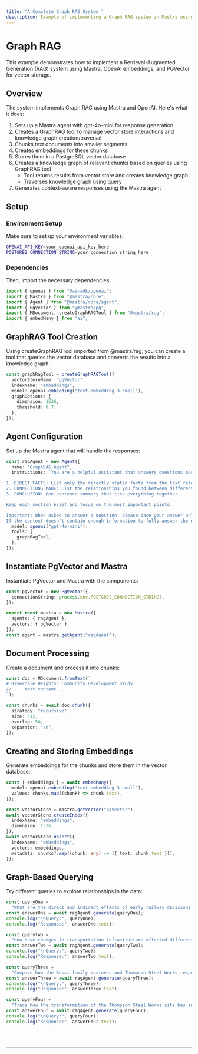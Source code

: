 ```yaml
---
title: "A Complete Graph RAG System "
description: Example of implementing a Graph RAG system in Mastra using OpenAI embeddings and PGVector for vector storage.
---
```


# Graph RAG

This example demonstrates how to implement a Retrieval-Augmented Generation (RAG) system using Mastra, OpenAI embeddings, and PGVector for vector storage.

## Overview

The system implements Graph RAG using Mastra and OpenAI. Here's what it does:

1. Sets up a Mastra agent with gpt-4o-mini for response generation
2. Creates a GraphRAG tool to manage vector store interactions and knowledge graph creation/traversal
3. Chunks text documents into smaller segments
4. Creates embeddings for these chunks
5. Stores them in a PostgreSQL vector database
6. Creates a knowledge graph of relevant chunks based on queries using GraphRAG tool
   - Tool returns results from vector store and creates knowledge graph
   - Traverses knowledge graph using query
7. Generates context-aware responses using the Mastra agent

## Setup

### Environment Setup

Make sure to set up your environment variables:

```bash filename=".env"
OPENAI_API_KEY=your_openai_api_key_here
POSTGRES_CONNECTION_STRING=your_connection_string_here
```

### Dependencies

Then, import the necessary dependencies:

```typescript copy showLineNumbers filename="index.ts"
import { openai } from "@ai-sdk/openai";
import { Mastra } from "@mastra/core";
import { Agent } from "@mastra/core/agent";
import { PgVector } from "@mastra/pg";
import { MDocument, createGraphRAGTool } from "@mastra/rag";
import { embedMany } from "ai";
```

## GraphRAG Tool Creation

Using createGraphRAGTool imported from @mastra/rag, you can create a tool that queries the vector database and converts the results into a knowledge graph:

```typescript copy showLineNumbers{8} filename="index.ts"
const graphRagTool = createGraphRAGTool({
  vectorStoreName: "pgVector",
  indexName: "embeddings",
  model: openai.embedding("text-embedding-3-small"),
  graphOptions: {
    dimension: 1536,
    threshold: 0.7,
  },
});
```

## Agent Configuration

Set up the Mastra agent that will handle the responses:

```typescript copy showLineNumbers{19} filename="index.ts"
const ragAgent = new Agent({
  name: "GraphRAG Agent",
  instructions: `You are a helpful assistant that answers questions based on the provided context. Format your answers as follows:

1. DIRECT FACTS: List only the directly stated facts from the text relevant to the question (2-3 bullet points)
2. CONNECTIONS MADE: List the relationships you found between different parts of the text (2-3 bullet points)
3. CONCLUSION: One sentence summary that ties everything together

Keep each section brief and focus on the most important points.

Important: When asked to answer a question, please base your answer only on the context provided in the tool. 
If the context doesn't contain enough information to fully answer the question, please state that explicitly.`,
  model: openai("gpt-4o-mini"),
  tools: {
    graphRagTool,
  },
});
```

## Instantiate PgVector and Mastra

Instantiate PgVector and Mastra with the components:

```typescript copy showLineNumbers{36} filename="index.ts"
const pgVector = new PgVector({
  connectionString: process.env.POSTGRES_CONNECTION_STRING!,
});

export const mastra = new Mastra({
  agents: { ragAgent },
  vectors: { pgVector },
});
const agent = mastra.getAgent("ragAgent");
```

## Document Processing

Create a document and process it into chunks:

```typescript copy showLineNumbers{45} filename="index.ts"
const doc = MDocument.fromText(`
# Riverdale Heights: Community Development Study
// ... text content ...
`);

const chunks = await doc.chunk({
  strategy: "recursive",
  size: 512,
  overlap: 50,
  separator: "\n",
});
```

## Creating and Storing Embeddings

Generate embeddings for the chunks and store them in the vector database:

```typescript copy showLineNumbers{56} filename="index.ts"
const { embeddings } = await embedMany({
  model: openai.embedding("text-embedding-3-small"),
  values: chunks.map((chunk) => chunk.text),
});

const vectorStore = mastra.getVector("pgVector");
await vectorStore.createIndex({
  indexName: "embeddings",
  dimension: 1536,
});
await vectorStore.upsert({
  indexName: "embeddings",
  vectors: embeddings,
  metadata: chunks?.map((chunk: any) => ({ text: chunk.text })),
});
```

## Graph-Based Querying

Try different queries to explore relationships in the data:

```typescript copy showLineNumbers{82} filename="index.ts"
const queryOne =
  "What are the direct and indirect effects of early railway decisions on Riverdale Heights' current state?";
const answerOne = await ragAgent.generate(queryOne);
console.log("\nQuery:", queryOne);
console.log("Response:", answerOne.text);

const queryTwo =
  "How have changes in transportation infrastructure affected different generations of local businesses and community spaces?";
const answerTwo = await ragAgent.generate(queryTwo);
console.log("\nQuery:", queryTwo);
console.log("Response:", answerTwo.text);

const queryThree =
  "Compare how the Rossi family business and Thompson Steel Works responded to major infrastructure changes, and how their responses affected the community.";
const answerThree = await ragAgent.generate(queryThree);
console.log("\nQuery:", queryThree);
console.log("Response:", answerThree.text);

const queryFour =
  "Trace how the transformation of the Thompson Steel Works site has influenced surrounding businesses and cultural spaces from 1932 to present.";
const answerFour = await ragAgent.generate(queryFour);
console.log("\nQuery:", queryFour);
console.log("Response:", answerFour.text);
```

<br />
<br />
<hr className="dark:border-[#404040] border-gray-300" />
<br />
<br />
<GithubLink
  link={
    "https://github.com/mastra-ai/mastra/blob/main/examples/basics/rag/graph-rag"
  }
/>
